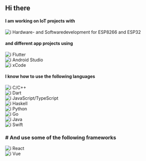 ## Hi there

#### I am working on IoT projects with

![i][arrow] Hardware- and Softwaredevelopment for ESP8266 and ESP32  

#### and different app projects using

![i][arrow] Flutter  
![i][arrow] Android Studio  
![i][arrow] xCode

#### I know how to use the following languages

![i][arrow] C/C++  
![i][arrow] Dart  
![i][arrow] JavaScript/TypeScript  
![i][arrow] Haskell  
![i][arrow] Python  
![i][arrow] Go  
![i][arrow] Java  
![i][arrow] Swift 

### # And use some of the following frameworks
 
![i][arrow] React  
![i][arrow] Vue 

[arrow]: https://img.icons8.com/small/10/000000/long-arrow-right.png
